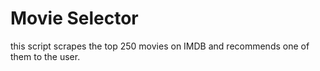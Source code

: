 # Movie Selector

this script scrapes the top 250 movies on IMDB and recommends one of them to the user.


